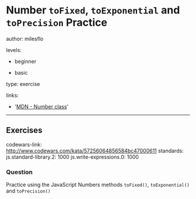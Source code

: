 # Number `toFixed`, `toExponential` and `toPrecision` Practice
author: milesflo

levels:

  - beginner

  - basic

type: exercise

links:

  - '[MDN - Number class](https://developer.mozilla.org/en-US/docs/Web/JavaScript/Reference/Global_Objects/Number)'

---
## Exercises
codewars-link: http://www.codewars.com/kata/57256064856584bc47000611
standards:
  js.standard-library.2: 1000
  js.write-expressions.0: 1000
### Question
Practice using the JavaScript Numbers methods `toFixed()`, `toExponential()` and `toPrecision()`